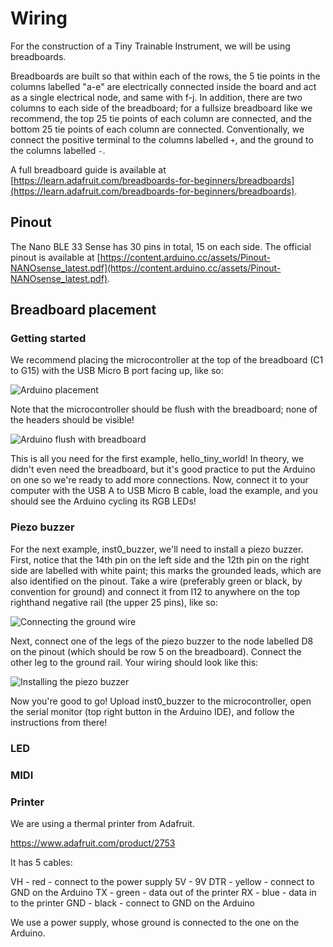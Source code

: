 # Wiring

For the construction of a Tiny Trainable Instrument, we will be using breadboards.

Breadboards are built so that within each of the rows, the 5 tie points in the columns labelled "a-e" are electrically connected inside the board and act as a single electrical node, and same with f-j. In addition, there are two columns to each side of the breadboard; for a fullsize breadboard like we recommend, the top 25 tie points of each column are connected, and the bottom 25 tie points of each column are connected. Conventionally, we connect the positive terminal to the columns labelled `+`, and the ground to the columns labelled `-`.

A full breadboard guide is available at [https://learn.adafruit.com/breadboards-for-beginners/breadboards](https://learn.adafruit.com/breadboards-for-beginners/breadboards).

## Pinout

The Nano BLE 33 Sense has 30 pins in total, 15 on each side. The official pinout is available at [https://content.arduino.cc/assets/Pinout-NANOsense_latest.pdf](https://content.arduino.cc/assets/Pinout-NANOsense_latest.pdf).

## Breadboard placement

### Getting started

We recommend placing the microcontroller at the top of the breadboard (C1 to G15) with the USB Micro B port facing up, like so:

![Arduino placement](https://github.com/montoyamoraga/tiny-trainable-instruments/blob/main/docs/images/arduino-placement.png "Arduino on breadboard")

Note that the microcontroller should be flush with the breadboard; none of the headers should be visible!

![Arduino flush with breadboard](https://github.com/montoyamoraga/tiny-trainable-instruments/blob/main/docs/images/arduino-sideview.png "Arduino sideview")

This is all you need for the first example, hello_tiny_world! In theory, we didn't even need the breadboard, but it's good practice to put the Arduino on one so we're ready to add more connections. Now, connect it to your computer with the USB A to USB Micro B cable, load the example, and you should see the Arduino cycling its RGB LEDs!

### Piezo buzzer

For the next example, inst0_buzzer, we'll need to install a piezo buzzer. First, notice that the 14th pin on the left side and the 12th pin on the right side are labelled with white paint; this marks the grounded leads, which are also identified on the pinout. Take a wire (preferably green or black, by convention for ground) and connect it from I12 to anywhere on the top righthand negative rail (the upper 25 pins), like so:

![Connecting the ground wire](https://github.com/montoyamoraga/tiny-trainable-instruments/blob/main/docs/images/ground-wire.png "Ground wire")

Next, connect one of the legs of the piezo buzzer to the node labelled D8 on the pinout (which should be row 5 on the breadboard). Connect the other leg to the ground rail. Your wiring should look like this:

![Installing the piezo buzzer](https://github.com/montoyamoraga/tiny-trainable-instruments/blob/main/docs/images/piezo_buzzer-placement.png "Piezo buzzer on breadboard")

Now you're good to go! Upload inst0_buzzer to the microcontroller, open the serial monitor (top right button in the Arduino IDE), and follow the instructions from there!

### LED


### MIDI

### Printer

We are using a thermal printer from Adafruit.

https://www.adafruit.com/product/2753

It has 5 cables:

VH - red - connect to the power supply 5V - 9V
DTR - yellow - connect to GND on the Arduino
TX - green - data out of the printer
RX - blue - data in to the printer
GND - black - connect to GND on the Arduino

We use a power supply, whose ground  is connected to the one on the Arduino.
